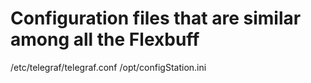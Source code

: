 # Configuration files that are similar among all the Flexbuff

/etc/telegraf/telegraf.conf
/opt/configStation.ini
